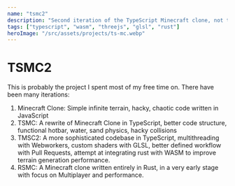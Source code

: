 ```yaml
---
name: "tsmc2"
description: "Second iteration of the TypeScript Minecraft clone, not to be confused with the Taiwan Semiconductor Manufacturing Company"
tags: ["typescript", "wasm", "threejs", "glsl", "rust"]
heroImage: "/src/assets/projects/ts-mc.webp"
---
```


# TSMC2

This is probably the project I spent most of my free time on. There have been many iterations:
1. Minecraft Clone: Simple infinite terrain, hacky, chaotic code written in JavaScript
2. TSMC: A rewrite of Minecraft Clone in TypeScript, better code structure, functional hotbar, water, sand physics, hacky collisions
3. TMSC2: A more sophisticated codebase in TypeScript, multithreading with Webworkers, custom shaders with GLSL, better defined workflow with Pull Requests, attempt at integrating rust with WASM to improve terrain generation performance.
4. RSMC: A Minecraft clone written entirely in Rust, in a very early stage with focus on Multiplayer and performance.
